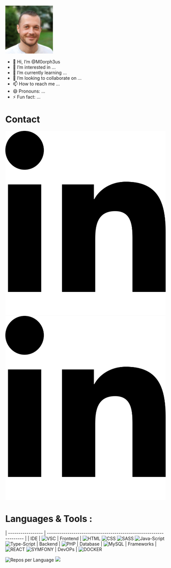 ![Cover](./imgs/profil.jpg)

- 👋 Hi, I’m @M0orph3us
- 👀 I’m interested in ...
- 🌱 I’m currently learning ...
- 💞️ I’m looking to collaborate on ...
- 📫 How to reach me ...
- 😄 Pronouns: ...
- ⚡ Fun fact: ...

# Contact

[![img_contact](./imgs/linkedin.svg)](www.linkedin.com/in/gael-moreau#GH-LIGHT-MODE-ONLY)
[![img_contact](./imgs/linkedin.svg)](www.linkedin.com/in/gael-moreau#GH-DARK-MODE-ONLY)

# Languages & Tools :

| ----------------- | ------------------------------------------------------------------ |
| IDE |
![VSC](<img align="left" width="25px" style="padding-right: 11px;" alt="VSC icon" src="https://cdn.jsdelivr.net/gh/devicons/devicon@latest/icons/vscode/vscode-original-wordmark.svg" />)
| Frontend |
![HTML](<img align="left" width="25px" style="padding-right: 11px;" alt="HTML icon" src="https://cdn.jsdelivr.net/gh/devicons/devicon@latest/icons/html5/html5-original-wordmark.svg" />)
![CSS](<img align="left" width="25px" style="padding-right: 11px;" alt="CSS icon" src="https://cdn.jsdelivr.net/gh/devicons/devicon@latest/icons/css3/css3-original-wordmark.svg" />)
![SASS](<img align="left" width="25px" style="padding-right: 11px;" alt="SASS icon" src="https://cdn.jsdelivr.net/gh/devicons/devicon@latest/icons/sass/sass-original.svg" />)
![Java-Script](<img align="left" width="25px" style="padding-right: 11px;" alt="Java Script icon" src="https://cdn.jsdelivr.net/gh/devicons/devicon@latest/icons/javascript/javascript-original.svg" />)
![Type-Script](<img align="left" width="25px" style="padding-right: 11px;" alt="Type Script icon" src="https://cdn.jsdelivr.net/gh/devicons/devicon@latest/icons/typescript/typescript-original.svg" />)
| Backend |
![PHP](<img align="left" width="25px" style="padding-right: 11px;" alt="PHP icon" src="https://cdn.jsdelivr.net/gh/devicons/devicon@latest/icons/php/php-original.svg" />)
| Database |
![MySQL](<img align="left" width="25px" style="padding-right: 11px;" alt="MySQL icon" src="https://cdn.jsdelivr.net/gh/devicons/devicon@latest/icons/mysql/mysql-original-wordmark.svg" />)
| Frameworks |
![REACT](<img align="left" width="25px" style="padding-right: 11px;" alt="REACT icon" src="https://cdn.jsdelivr.net/gh/devicons/devicon@latest/icons/react/react-original-wordmark.svg" />)
![SYMFONY](<img align="left" width="25px" style="padding-right: 11px;" alt="SYMFONY icon" src="https://cdn.jsdelivr.net/gh/devicons/devicon@latest/icons/symfony/symfony-original-wordmark.svg" />)
| DevOPs |
![DOCKER](<img align="left" width="25px" style="padding-right: 11px;" alt="Docker icon" src="https://cdn.jsdelivr.net/gh/devicons/devicon@latest/icons/docker/docker-original-wordmark.svg" />)

![Repos per Language](http://github-profile-summary-cards.vercel.app/api/cards/repos-per-language?username=M0orph3us&theme=github_dark)
![](http://github-profile-summary-cards.vercel.app/api/cards/most-commit-language?username=M0orph3us&theme=github_dark)

